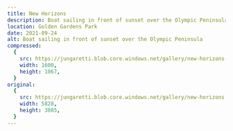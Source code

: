 ```yaml
---
title: New Horizons
description: Boat sailing in front of sunset over the Olympic Peninsula
location: Golden Gardens Park
date: 2021-09-24
alt: Boat sailing in front of sunset over the Olympic Peninsula
compressed:
  {
    src: https://jungaretti.blob.core.windows.net/gallery/new-horizons-preview.jpg,
    width: 1600,
    height: 1067,
  }
original:
  {
    src: https://jungaretti.blob.core.windows.net/gallery/new-horizons.jpg,
    width: 5828,
    height: 3885,
  }
---
```

